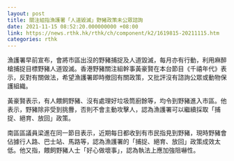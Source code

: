 ```yaml
---
layout: post
title: 關注組指漁護署「人道毀滅」野豬政策未公眾諮詢
date: 2021-11-15 08:52:20.000000000 +08:00
link: https://news.rthk.hk/rthk/ch/component/k2/1619815-20211115.htm
categories: rthk
---
```


漁護署早前宣布，會將市區出沒的野豬捕捉及人道毀滅，每月亦有行動，利用麻醉槍捕捉目標野豬人道毀滅。香港野豬關注組幹事黃豪賢在本台節目《千禧年代》表示，反對有關做法，希望漁護署即時撤回有關政策，又批評沒有諮詢公眾或動物保護組織。

黃豪賢表示，有人餵飼野豬、沒有處理好垃圾筒廚餘等，均令到野豬進入市區。他表示，野豬除非受到挑釁，否則不會主動攻擊人，認為漁護署可以繼續採取「捕捉、絕育、放回」政策。

南區區議員梁進在同一節目表示，近期每日都收到有市民指見到野豬，現時野豬會佔據行人路、巴士站、馬路等，認為漁護署的「捕捉、絕育、放回」政策成效太低。他又指，餵飼野豬人士「好心做壞事」，認為執法上應加強阻嚇性。
